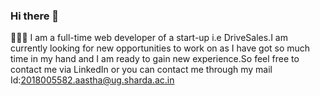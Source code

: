 ### Hi there 👋

<!--
**aaztha/aaztha** is a ✨ _special_ ✨ repository because its `README.md` (this file) appears on your GitHub profile.

Here are some ideas to get you started:

- 🔭 I’m currently working on ...
- 🌱 I’m currently learning ...
- 👯 I’m looking to collaborate on ...
- 🤔 I’m looking for help with ...
- 💬 Ask me about ...
- 📫 How to reach me: ...
- 😄 Pronouns: ...
- ⚡ Fun fact: ...
-->
🙋🏻‍♀️
I am a full-time web developer of a start-up i.e DriveSales.I am currently looking for new opportunities to work on as I have got so much time in my hand and I am ready to gain new experience.So feel free to contact me via LinkedIn or you can contact me through my mail Id:2018005582.aastha@ug.sharda.ac.in
